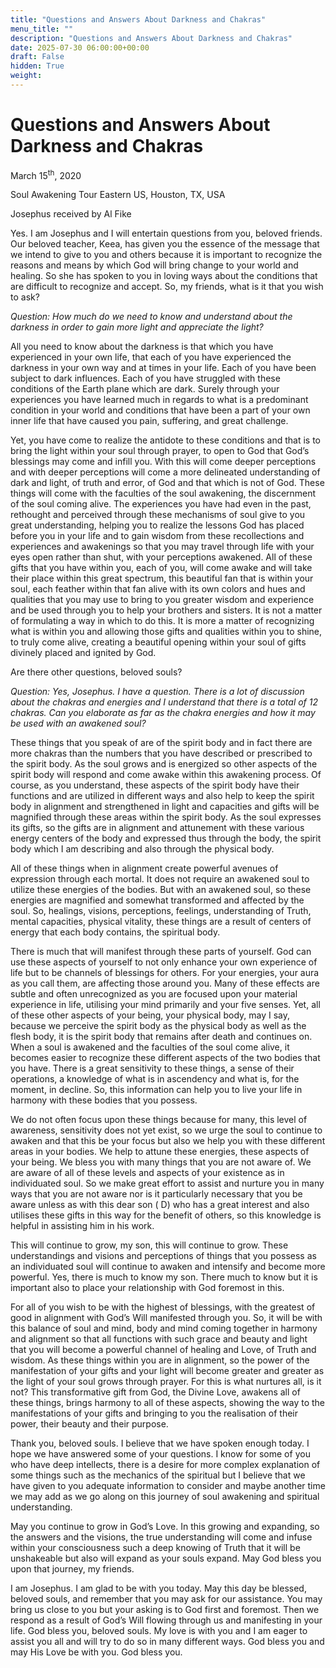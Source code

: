 ```yaml
---
title: "Questions and Answers About Darkness and Chakras"
menu_title: ""
description: "Questions and Answers About Darkness and Chakras"
date: 2025-07-30 06:00:00+00:00
draft: False
hidden: True
weight:
---
```

# Questions and Answers About Darkness and Chakras

March 15<sup>th</sup>, 2020

Soul Awakening Tour Eastern US, Houston, TX, USA

Josephus received by Al Fike

Yes. I am Josephus and I will entertain questions from you, beloved friends. Our beloved teacher, Keea, has given you the essence of the message that we intend to give to you and others because it is important to recognize the reasons and means by which God will bring change to your world and healing. So she has spoken to you in loving ways about the conditions that are difficult to recognize and accept.  So, my friends, what is it that you wish to ask?

*Question:  How much do we need to know and understand about the darkness in order to gain more light and appreciate the light?*

All you need to know about the darkness is that which you have experienced in your own life, that each of you have experienced the darkness in your own way and at times in your life. Each of you have been subject to dark influences.  Each of you have struggled with these conditions of the Earth plane which are dark.  Surely through your experiences you have learned much in regards to what is a predominant condition in your world and conditions that have been a part of your own inner life that have caused you pain, suffering, and great challenge.

Yet, you have come to realize the antidote to these conditions and that is to bring the light within your soul through prayer, to open to God that God’s blessings may come and infill you. With this will come deeper perceptions and with deeper perceptions will come a more delineated understanding of dark and light, of truth and error, of God and that which is not of God. These things will come with the faculties of the soul awakening, the discernment of the soul coming alive. The experiences you have had even in the past, rethought and perceived through these mechanisms of soul give to you great understanding, helping you to realize the lessons God has placed before you in your life and to gain wisdom from these recollections and experiences and awakenings so that you may travel through life with your eyes open rather than shut,  with your perceptions awakened. All of these gifts that you have within you, each of you, will come awake and will take their place within this great spectrum, this beautiful fan that is within your soul, each feather within that fan alive with its own colors and hues and qualities that you may use to bring to you greater wisdom and experience and be used through you to help your brothers and sisters. It is not a matter of formulating a way in which to do this.  It is more a matter of recognizing what is within you and allowing those gifts and qualities within you to shine, to truly come alive, creating a beautiful opening within your soul of gifts divinely placed and ignited by God.

Are there other questions, beloved souls?

*Question: Yes, Josephus. I have a question. There is a lot of discussion about the chakras and energies and I understand that there is a total of 12 chakras. Can you elaborate as far as the chakra energies and how it may be used with an awakened soul?*

These things that you speak of are of the spirit body and in fact there are more chakras than the numbers that you have described or prescribed to the spirit body. As the soul grows and is energized so other aspects of the spirit body will respond and come awake within this awakening process. Of course, as you understand, these aspects of the spirit body have their functions and are utilized in different ways and also help to keep the spirit body in alignment and strengthened in light and capacities and gifts will be magnified through these areas within the spirit body. As the soul expresses its gifts, so the gifts are in alignment and attunement with these various energy centers of the body and expressed thus through the body, the spirit body which I am describing and also through the physical body.

All of these things when in alignment create powerful avenues of expression through each mortal. It does not require an awakened soul to utilize these energies of the bodies. But with an awakened soul, so these energies are magnified and somewhat transformed and affected by the soul. So, healings, visions, perceptions, feelings, understanding of Truth, mental capacities, physical vitality, these things are a result of  centers of energy that each body contains, the spiritual body.

There is much that will manifest through these parts of yourself. God can use these aspects of yourself to not only enhance your own experience of life but to be channels of blessings for others. For your energies, your aura as you call them, are affecting those around you. Many of these effects are subtle and often unrecognized as you are focused upon your material experience in life, utilising your mind primarily and your five senses. Yet, all of these other aspects of your being, your physical body, may I say, because we perceive the spirit body as the physical body as well as the flesh body, it is the spirit body that remains after death and continues on.  When a soul is awakened and the faculties of the soul come alive, it becomes easier to recognize these different aspects of the two bodies that you have. There is a great sensitivity to these things, a sense of their operations, a knowledge of what is in ascendency and what is, for the moment, in decline. So, this information can help you  to live your life in harmony with these bodies that you possess.

We do not often focus upon these things because for many, this level of awareness, sensitivity does not yet exist, so we urge the soul to continue to awaken and that this be your focus but also we help you with these different areas in your bodies. We help to attune these energies, these aspects of your being.  We bless you with many things that you are not aware of. We are aware of all of these levels and aspects of your existence as in individuated soul. So we make great effort to assist and nurture you in many ways that you are not aware nor is it particularly necessary that you be aware unless as with this dear son ( D) who has a great interest and also utilises these gifts in this way for the benefit of others, so this knowledge is helpful in assisting him in his work.

This will continue to grow, my son, this will continue to grow. These understandings and visions and perceptions of things that you possess as an individuated soul will continue to awaken and intensify and become more powerful. Yes, there is much to know my son. There much to know but it is important also to place your relationship with God foremost in this.

For all of you wish to be with the highest of blessings, with the greatest of good in alignment with God’s Will manifested through you. So, it will be with this balance of soul and mind, body and mind coming together in harmony and alignment so that all functions with such grace and beauty and light that you will become a powerful channel of healing and Love, of Truth and wisdom. As these things within you are in alignment, so the power of the manifestation of your gifts and your light will become greater and greater as the light of your soul grows through prayer. For this is what nurtures all, is it not?  This transformative gift from God, the Divine Love, awakens all of these things, brings harmony to all of these aspects, showing the way to the manifestations of your gifts and bringing to you the realisation of their power, their beauty and their purpose.

Thank you, beloved souls. I believe that we have spoken enough today. I hope we have answered some of your questions. I know for some of you who have deep intellects, there is a desire for more complex explanation of some things such as the mechanics of the spiritual but I believe that we have given to you adequate information to consider and maybe another time we may add as we go along on this journey of soul awakening and spiritual understanding.

May you continue to grow in God’s Love. In this growing and expanding, so the answers and the visions, the true understanding will come and infuse within your consciousness such a deep knowing of Truth that it will be unshakeable but also will expand as your souls expand. May God bless you upon that journey, my friends.

I am Josephus. I am glad to be with you today. May this day be blessed, beloved souls, and remember that you may ask for our assistance. You may bring us close to you but your asking is to God first and foremost. Then we respond as a result of God’s Will flowing through us and manifesting in your life. God bless you, beloved souls. My love is with you and I am eager to assist you all and will try to do so in many different ways.  God bless you and may His Love be with you. God bless you.
